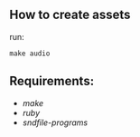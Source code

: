 ## How to create assets

run:

```
make audio
```

## Requirements:

* *make*
* *ruby*
* *sndfile-programs*
